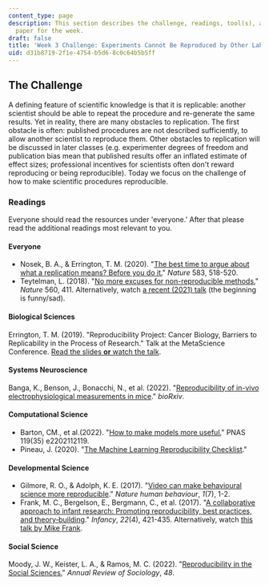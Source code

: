 ```yaml
---
content_type: page
description: This section describes the challenge, readings, tool(s), and response
  paper for the week.
draft: false
title: 'Week 3 Challenge: Experiments Cannot Be Reproduced by Other Labs'
uid: d31b8719-2f1e-4754-b5d6-8c0c64b5b5ff
---
```

## The Challenge

A defining feature of scientific knowledge is that it is replicable: another scientist should be able to repeat the procedure and re-generate the same results. Yet in reality, there are many obstacles to replication. The first obstacle is often: published procedures are not described sufficiently, to allow another scientist to reproduce them. Other obstacles to replication will be discussed in later classes (e.g. experimenter degrees of freedom and publication bias mean that published results offer an inflated estimate of effect sizes; professional incentives for scientists often don't reward reproducing or being reproducible). Today we focus on the challenge of how to make scientific procedures reproducible.

### Readings

Everyone should read the resources under 'everyone.' After that please read the additional readings most relevant to you.

#### Everyone

- Nosek, B. A., & Errington, T. M. (2020). "[The best time to argue about what a replication means? Before you do it.](https://www.nature.com/articles/d41586-020-02142-6?sf236176533=1)" *Nature* 583, 518-520.
- Teytelman, L. (2018). "[No more excuses for non-reproducible methods.](https://www.nature.com/articles/d41586-018-06008-w)" *Nature* 560, 411. Alternatively, watch [a recent (2021) talk](https://www.youtube.com/watch?v=pjWlA4JXm64) (the beginning is funny/sad).

#### Biological Sciences

Errington, T. M. (2019). "Reproducibility Project: Cancer Biology, Barriers to Replicability in the Process of Research." Talk at the MetaScience Conference. [Read the slides **or** watch the talk](https://www.metascience2019.org/presentations/tim-errington/).

#### Systems Neuroscience

Banga, K., Benson, J., Bonacchi, N., et al. (2022). "[Reproducibility of in-vivo electrophysiological measurements in mice](https://www.biorxiv.org/content/10.1101/2022.05.09.491042v3)." *bioRxiv*.

#### Computational Science

- Barton, CM., et al.(2022). "[How to make models more useful.](https://www.pnas.org/doi/10.1073/pnas.2202112119)" PNAS 119(35) e2202112119.
- Pineau, J. (2020). "[The Machine Learning Reproducibility Checklist](https://www.cs.mcgill.ca/~jpineau/ReproducibilityChecklist.pdf)."

#### Developmental Science

- Gilmore, R. O., & Adolph, K. E. (2017). "[Video can make behavioural science more reproducible](https://www.nature.com/articles/s41562-017-0128)." *Nature human behaviour*, *1*(7), 1-2.
- Frank, M. C., Bergelson, E., Bergmann, C., et al. (2017). "[A collaborative approach to infant research: Promoting reproducibility, best practices, and theory‐building](https://onlinelibrary.wiley.com/doi/pdf/10.1111/infa.12182)." *Infancy*, *22*(4), 421-435. Alternatively, watch [this talk by Mike Frank](https://www.youtube.com/watch?v=6KA69DlsYMI).

#### Social Science

Moody, J. W., Keister, L. A., & Ramos, M. C. (2022). "[Reproducibility in the Social Sciences.](https://www.annualreviews.org/doi/abs/10.1146/annurev-soc-090221-035954)" *Annual Review of Sociology*, *48*.
